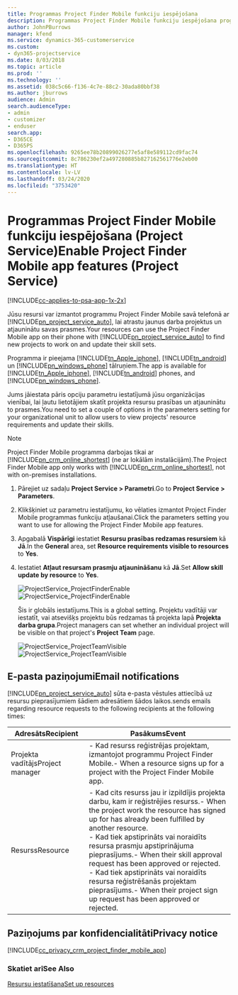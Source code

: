 ```yaml
---
title: Programmas Project Finder Mobile funkciju iespējošana
description: Programmas Project Finder Mobile funkciju iespējošana programmā Project Service
author: JohnPBurrows
manager: kfend
ms.service: dynamics-365-customerservice
ms.custom:
- dyn365-projectservice
ms.date: 8/03/2018
ms.topic: article
ms.prod: ''
ms.technology: ''
ms.assetid: 038c5c66-f136-4c7e-88c2-30ada80bbf38
ms.author: jburrows
audience: Admin
search.audienceType:
- admin
- customizer
- enduser
search.app:
- D365CE
- D365PS
ms.openlocfilehash: 9265ee78b20899026277e5af8e589112cd9fac74
ms.sourcegitcommit: 8c786230ef2a497280885b827162561776e2eb00
ms.translationtype: HT
ms.contentlocale: lv-LV
ms.lasthandoff: 03/24/2020
ms.locfileid: "3753420"
---
```

# <a name="enable-project-finder-mobile-app-features-project-service"></a><span data-ttu-id="3c7fe-103">Programmas Project Finder Mobile funkciju iespējošana (Project Service)</span><span class="sxs-lookup"><span data-stu-id="3c7fe-103">Enable Project Finder Mobile app features (Project Service)</span></span>

[!INCLUDE[cc-applies-to-psa-app-1x-2x](../includes/cc-applies-to-psa-app-1x-2x.md)]

<span data-ttu-id="3c7fe-104">Jūsu resursi var izmantot programmu Project Finder Mobile savā telefonā ar [!INCLUDE[pn_project_service_auto](../includes/pn-project-service-auto.md)], lai atrastu jaunus darba projektus un atjauninātu savas prasmes.</span><span class="sxs-lookup"><span data-stu-id="3c7fe-104">Your resources can use the Project Finder Mobile app on their phone with [!INCLUDE[pn_project_service_auto](../includes/pn-project-service-auto.md)] to find new projects to work on and update their skill sets.</span></span>  
  
 <span data-ttu-id="3c7fe-105">Programma ir pieejama [!INCLUDE[tn_Apple_iphone](../includes/tn-apple-iphone.md)], [!INCLUDE[tn_android](../includes/tn-android.md)] un [!INCLUDE[pn_windows_phone](../includes/pn-windows-phone.md)] tālruņiem.</span><span class="sxs-lookup"><span data-stu-id="3c7fe-105">The app is available for [!INCLUDE[tn_Apple_iphone](../includes/tn-apple-iphone.md)], [!INCLUDE[tn_android](../includes/tn-android.md)] phones, and [!INCLUDE[pn_windows_phone](../includes/pn-windows-phone.md)].</span></span>  
  
 <span data-ttu-id="3c7fe-106">Jums jāiestata pāris opciju parametru iestatījumā jūsu organizācijas vienībai, lai ļautu lietotājiem skatīt projekta resursu prasības un atjauninātu to prasmes.</span><span class="sxs-lookup"><span data-stu-id="3c7fe-106">You need to set a couple of options in the parameters setting for your organizational unit to allow users to view projects' resource requirements and update their skills.</span></span>  
  
> [!NOTE]
>  <span data-ttu-id="3c7fe-107">Project Finder Mobile programma darbojas tikai ar [!INCLUDE[pn_crm_online_shortest](../includes/pn-crm-online-shortest.md)] (ne ar lokālām instalācijām).</span><span class="sxs-lookup"><span data-stu-id="3c7fe-107">The Project Finder Mobile app only works with [!INCLUDE[pn_crm_online_shortest](../includes/pn-crm-online-shortest.md)], not with on-premises installations.</span></span>  
  
1. <span data-ttu-id="3c7fe-108">Pārejiet uz sadaļu **Project Service > Parametri**.</span><span class="sxs-lookup"><span data-stu-id="3c7fe-108">Go to **Project Service > Parameters**.</span></span>  
  
2. <span data-ttu-id="3c7fe-109">Klikšķiniet uz parametru iestatījumu, ko vēlaties izmantot Project Finder Mobile programmas funkciju atļaušanai.</span><span class="sxs-lookup"><span data-stu-id="3c7fe-109">Click the parameters setting you want to use for allowing the Project Finder Mobile app features.</span></span>  
  
3. <span data-ttu-id="3c7fe-110">Apgabalā **Vispārīgi** iestatiet **Resursu prasības redzamas resursiem** kā **Jā**.</span><span class="sxs-lookup"><span data-stu-id="3c7fe-110">In the **General** area, set **Resource requirements visible to resources** to **Yes**.</span></span>  
  
4. <span data-ttu-id="3c7fe-111">Iestatiet **Atļaut resursam prasmju atjaunināšanu** kā **Jā**.</span><span class="sxs-lookup"><span data-stu-id="3c7fe-111">Set **Allow skill update by resource** to **Yes**.</span></span>  
  
   <span data-ttu-id="3c7fe-112">![ProjectService_ProjectFinderEnable](../project-service/media/project-service-project-finder-enable.png "ProjectService_ProjectFinderEnable")</span><span class="sxs-lookup"><span data-stu-id="3c7fe-112">![ProjectService_ProjectFinderEnable](../project-service/media/project-service-project-finder-enable.png "ProjectService_ProjectFinderEnable")</span></span>  
  
   <span data-ttu-id="3c7fe-113">Šis ir globāls iestatījums.</span><span class="sxs-lookup"><span data-stu-id="3c7fe-113">This is a global setting.</span></span> <span data-ttu-id="3c7fe-114">Projektu vadītāji var iestatīt, vai atsevišķs projektu būs redzamas tā projekta lapā **Projekta darba grupa**.</span><span class="sxs-lookup"><span data-stu-id="3c7fe-114">Project managers can set whether an individual project will be visible on that project's **Project Team** page.</span></span>  
  
   <span data-ttu-id="3c7fe-115">![ProjectService_ProjectTeamVisible](../project-service/media/project-service-project-team-visible.png "ProjectService_ProjectTeamVisible")</span><span class="sxs-lookup"><span data-stu-id="3c7fe-115">![ProjectService_ProjectTeamVisible](../project-service/media/project-service-project-team-visible.png "ProjectService_ProjectTeamVisible")</span></span>  
  
## <a name="email-notifications"></a><span data-ttu-id="3c7fe-116">E-pasta paziņojumi</span><span class="sxs-lookup"><span data-stu-id="3c7fe-116">Email notifications</span></span>  
 [!INCLUDE[pn_project_service_auto](../includes/pn-project-service-auto.md)] <span data-ttu-id="3c7fe-117">sūta e-pasta vēstules attiecībā uz resursu pieprasījumiem šādiem adresātiem šādos laikos.</span><span class="sxs-lookup"><span data-stu-id="3c7fe-117">sends emails regarding resource requests to the following recipients at the following times:</span></span>  
  
|<span data-ttu-id="3c7fe-118">Adresāts</span><span class="sxs-lookup"><span data-stu-id="3c7fe-118">Recipient</span></span>|<span data-ttu-id="3c7fe-119">Pasākums</span><span class="sxs-lookup"><span data-stu-id="3c7fe-119">Event</span></span>|  
|---------------|-----------|  
|<span data-ttu-id="3c7fe-120">Projekta vadītājs</span><span class="sxs-lookup"><span data-stu-id="3c7fe-120">Project manager</span></span>|<span data-ttu-id="3c7fe-121">-   Kad resurss reģistrējas projektam, izmantojot programmu Project Finder Mobile.</span><span class="sxs-lookup"><span data-stu-id="3c7fe-121">-   When a resource signs up for a project with the Project Finder Mobile app.</span></span>|  
|<span data-ttu-id="3c7fe-122">Resurss</span><span class="sxs-lookup"><span data-stu-id="3c7fe-122">Resource</span></span>|<span data-ttu-id="3c7fe-123">-   Kad cits resurss jau ir izpildījis projekta darbu, kam ir reģistrējies resurss.</span><span class="sxs-lookup"><span data-stu-id="3c7fe-123">-   When the project work the resource has signed up for has already been fulfilled by another resource.</span></span><br /><span data-ttu-id="3c7fe-124">-   Kad tiek apstiprināts vai noraidīts resursa prasmju apstiprinājuma pieprasījums.</span><span class="sxs-lookup"><span data-stu-id="3c7fe-124">-   When their skill approval request has been approved or rejected.</span></span><br /><span data-ttu-id="3c7fe-125">-   Kad tiek apstiprināts vai noraidīts resursa reģistrēšanās projektam pieprasījums.</span><span class="sxs-lookup"><span data-stu-id="3c7fe-125">-   When their project sign up request has been approved or rejected.</span></span>|  
  
## <a name="privacy-notice"></a><span data-ttu-id="3c7fe-126">Paziņojums par konfidencialitāti</span><span class="sxs-lookup"><span data-stu-id="3c7fe-126">Privacy notice</span></span>  
 [!INCLUDE[cc_privacy_crm_project_finder_mobile_app](../includes/cc-privacy-crm-project-finder-mobile-app.md)]  
  
### <a name="see-also"></a><span data-ttu-id="3c7fe-127">Skatiet arī</span><span class="sxs-lookup"><span data-stu-id="3c7fe-127">See Also</span></span>  
 [<span data-ttu-id="3c7fe-128">Resursu iestatīšana</span><span class="sxs-lookup"><span data-stu-id="3c7fe-128">Set up resources</span></span>](../project-service/set-up-resources.md)

